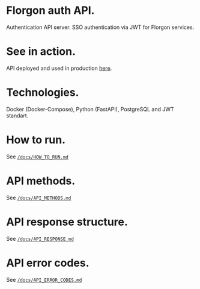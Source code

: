 # Florgon auth API.
Authentication API server. SSO authentication via JWT for Florgon services.

# See in action.
API deployed and used in production [here](https://api.florgon.space/auth).

# Technologies.
Docker (Docker-Compose), Python (FastAPI), PostgreSQL and JWT standart.

# How to run.
See [`/docs/HOW_TO_RUN.md`](/docs/HOW_TO_RUN.md)

# API methods.
See [`/docs/API_METHODS.md`](/docs/API_METHODS.md)

# API response structure.
See [`/docs/API_RESPONSE.md`](/docs/API_RESPONSE.md)

# API error codes.
See [`/docs/API_ERROR_CODES.md`](/docs/API_ERROR_CODES.md)

